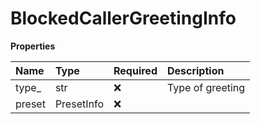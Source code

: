 # BlockedCallerGreetingInfo

**Properties**

| Name   | Type       | Required | Description      |
| :----- | :--------- | :------- | :--------------- |
| type\_ | str        | ❌       | Type of greeting |
| preset | PresetInfo | ❌       |                  |

<!-- This file was generated by liblab | https://liblab.com/ -->
